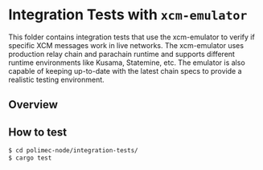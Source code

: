 # Integration Tests with `xcm-emulator`

This folder contains integration tests that use the xcm-emulator to verify if specific XCM messages work in live networks. The xcm-emulator uses production relay chain and parachain runtime and supports different runtime environments like Kusama, Statemine, etc. The emulator is also capable of keeping up-to-date with the latest chain specs to provide a realistic testing environment.

## Overview

## How to test

```bash
$ cd polimec-node/integration-tests/
$ cargo test
```
